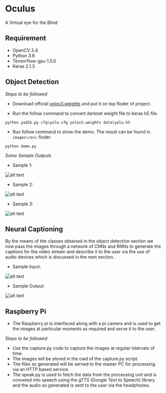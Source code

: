 # Oculus
A Virtual eye for the Blind
## Requirement
- OpenCV 3.4
- Python 3.6    
- Tensorflow-gpu 1.5.0  
- Keras 2.1.3
## Object Detection
*Steps to be followed*

- Download official [yolov3.weights](https://pjreddie.com/media/files/yolov3.weights) and put it on top floder of project.

- Run the follow command to convert darknet weight file to keras h5 file.
```
python yad2k.py cfg\yolo.cfg yolov3.weights data\yolo.h5
```

- Run follow command to show the demo. The result can be found in `images\res\` floder.
```
python demo.py

```
*Some Sample Outputs*

- Sample 1:

![alt text](https://raw.githubusercontent.com/dwij2812/Oculus/master/samples/test43.jpg)

- Sample 2:

![alt text](https://raw.githubusercontent.com/dwij2812/Oculus/master/samples/test39.jpg)

- Sample 3:

![alt text](https://raw.githubusercontent.com/dwij2812/Oculus/master/samples/test7.jpg)

## Neural Captioning

By the means of the classes obtained in the object detection section we now pass the images through a network of CNNs and RNNs to generate the captions for the video stream and describe it to the user via the use of audio devices which is discussed in the next section.

- Sample Input:

![alt text](https://raw.githubusercontent.com/dwij2812/Oculus/master/samples/face.jpg)

- Sample Output:

![alt text](https://raw.githubusercontent.com/dwij2812/Oculus/master/samples/caption.PNG)

## Raspberry Pi

- The Raspberry pi is interfaced along with a pi camera and is used to get the images at particular moments as required and serve it to the user.

*Steps to be followed*
- Use the capture.py code to capture the images at regular intervals of time.
- The images will be stored in the cwd of the capture.py script.
- The files so generated will be served to the master PC for processing via an HTTP based service.
- The speak.py is used to fetch the data from the processing unit and is conveted into speech using the gTTS (Google Text to Speech) library and the audio so generated is sent to the user via the headphones.
